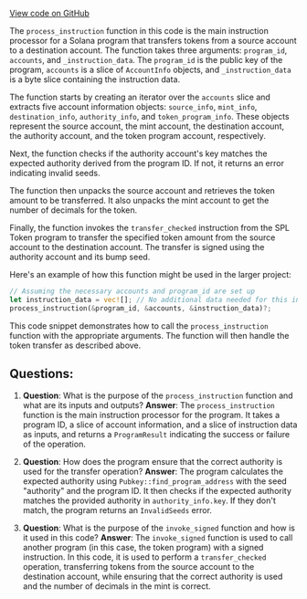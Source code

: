 [View code on GitHub](https://github.com/solana-labs/solana-program-library/examples/rust/transfer-tokens/src/processor.rs)

The `process_instruction` function in this code is the main instruction processor for a Solana program that transfers tokens from a source account to a destination account. The function takes three arguments: `program_id`, `accounts`, and `_instruction_data`. The `program_id` is the public key of the program, `accounts` is a slice of `AccountInfo` objects, and `_instruction_data` is a byte slice containing the instruction data.

The function starts by creating an iterator over the `accounts` slice and extracts five account information objects: `source_info`, `mint_info`, `destination_info`, `authority_info`, and `token_program_info`. These objects represent the source account, the mint account, the destination account, the authority account, and the token program account, respectively.

Next, the function checks if the authority account's key matches the expected authority derived from the program ID. If not, it returns an error indicating invalid seeds.

The function then unpacks the source account and retrieves the token amount to be transferred. It also unpacks the mint account to get the number of decimals for the token.

Finally, the function invokes the `transfer_checked` instruction from the SPL Token program to transfer the specified token amount from the source account to the destination account. The transfer is signed using the authority account and its bump seed.

Here's an example of how this function might be used in the larger project:

```rust
// Assuming the necessary accounts and program_id are set up
let instruction_data = vec![]; // No additional data needed for this instruction
process_instruction(&program_id, &accounts, &instruction_data)?;
```

This code snippet demonstrates how to call the `process_instruction` function with the appropriate arguments. The function will then handle the token transfer as described above.
## Questions: 
 1. **Question**: What is the purpose of the `process_instruction` function and what are its inputs and outputs?
   **Answer**: The `process_instruction` function is the main instruction processor for the program. It takes a program ID, a slice of account information, and a slice of instruction data as inputs, and returns a `ProgramResult` indicating the success or failure of the operation.

2. **Question**: How does the program ensure that the correct authority is used for the transfer operation?
   **Answer**: The program calculates the expected authority using `Pubkey::find_program_address` with the seed "authority" and the program ID. It then checks if the expected authority matches the provided authority in `authority_info.key`. If they don't match, the program returns an `InvalidSeeds` error.

3. **Question**: What is the purpose of the `invoke_signed` function and how is it used in this code?
   **Answer**: The `invoke_signed` function is used to call another program (in this case, the token program) with a signed instruction. In this code, it is used to perform a `transfer_checked` operation, transferring tokens from the source account to the destination account, while ensuring that the correct authority is used and the number of decimals in the mint is correct.